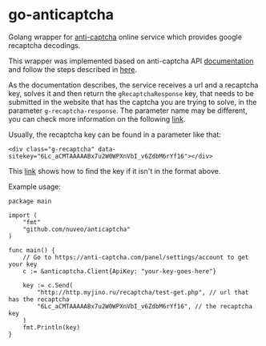 # go-anticaptcha

Golang wrapper for [anti-captcha](https://anti-captcha.com/) online service which provides google recaptcha decodings.

This wrapper was implemented based on anti-captcha API [documentation](https://anticaptcha.atlassian.net/wiki/display/API/Documentation+in+English) and follow the steps described in [here](https://anticaptcha.atlassian.net/wiki/pages/viewpage.action?pageId=6029327).

As the documentation describes, the service receives a url and a recaptcha key, solves it and then return the `gRecaptchaResponse` key, that needs to be submitted in the website that has the captcha you are trying to solve, in the parameter `g-recaptcha-response`. The parameter name may be different, you can check more information on the following [link](https://anticaptcha.atlassian.net/wiki/display/API/Reproducing+Recaptcha+validation+without+digging+the+HTML+source).

Usually, the recaptcha key can be found in a parameter like that:

```
<div class="g-recaptcha" data-sitekey="6Lc_aCMTAAAAABx7u2W0WPXnVbI_v6ZdbM6rYf16"></div>
```

This [link](https://anticaptcha.atlassian.net/wiki/display/API/Reproducing+Recaptcha+validation+without+digging+the+HTML+source) shows how to find the key if it isn't in the format above.

Example usage:

```
package main

import (
    "fmt"
    "github.com/nuveo/anticaptcha"
)

func main() {
    // Go to https://anti-captcha.com/panel/settings/account to get your key
    c := &anticaptcha.Client{ApiKey: "your-key-goes-here"}

    key := c.Send(
        "http://http.myjino.ru/recaptcha/test-get.php", // url that has the recaptcha
        "6Lc_aCMTAAAAABx7u2W0WPXnVbI_v6ZdbM6rYf16", // the recaptcha key
    )
    fmt.Println(key)
}

```